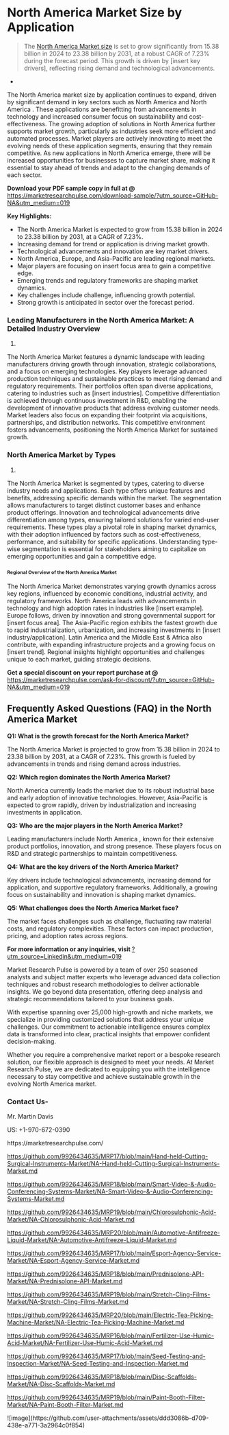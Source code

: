 <h1>North America  Market&nbsp;Size by Application</h1><blockquote><p>The <a href="https://marketresearchpulse.com/download-sample/?utm_source=GitHub-NA&amp;utm_medium=019">North America  Market size</a> is set to grow significantly from 15.38 billion in 2024 to 23.38 billion by 2031, at a robust CAGR of 7.23% during the forecast period. This growth is driven by [insert key drivers], reflecting rising demand and technological advancements.</p></blockquote><ul><li></li></ul><p>The North America  market size by application continues to expand, driven by significant demand in key sectors such as North America  and North America . These applications are benefitting from advancements in technology and increased consumer focus on sustainability and cost-effectiveness. The growing adoption of solutions in North America  further supports market growth, particularly as industries seek more efficient and automated processes. Market players are actively innovating to meet the evolving needs of these application segments, ensuring that they remain competitive. As new applications in North America  emerge, there will be increased opportunities for businesses to capture market share, making it essential to stay ahead of trends and adapt to the changing demands of each sector.</p><p><strong>Download your PDF sample copy in full at @ </strong><a href="https://marketresearchpulse.com/download-sample/?utm_source=GitHub-NA&amp;utm_medium=019">https://marketresearchpulse.com/download-sample/?utm_source=GitHub-NA&amp;utm_medium=019</a></p><p><strong>Key Highlights: </strong></p><ul><li>The North America  Market is expected to grow from 15.38 billion in 2024 to 23.38 billion by 2031, at a CAGR of 7.23%.</li><li>Increasing demand for trend or application is driving market growth.</li><li>Technological advancements and innovation are key market drivers.</li><li>North America, Europe, and Asia-Pacific are leading regional markets.</li><li>Major players are focusing on insert focus area to gain a competitive edge.</li><li>Emerging trends and regulatory frameworks are shaping market dynamics.</li><li>Key challenges include challenge, influencing growth potential.</li><li>Strong growth is anticipated in sector over the forecast period.</li></ul><h3>Leading Manufacturers in the North America  Market: A Detailed Industry Overview</h3><ol><li></li></ol><div class="flex max-w-full flex-col flex-grow"><div class="min-h-8 text-message flex w-full flex-col items-end gap-2 whitespace-normal break-words [.text-message+&amp;]:mt-5" dir="auto" data-message-author-role="assistant" data-message-id="fd8432e4-4910-450d-b182-61b7bfb0a01f" data-message-model-slug="gpt-4o"><div class="flex w-full flex-col gap-1 empty:hidden first:pt-[3px]"><div class="markdown prose w-full break-words dark:prose-invert light"><p>The North America  Market features a dynamic landscape with leading manufacturers driving growth through innovation, strategic collaborations, and a focus on emerging technologies. Key players leverage advanced production techniques and sustainable practices to meet rising demand and regulatory requirements. Their portfolios often span diverse applications, catering to industries such as [insert industries]. Competitive differentiation is achieved through continuous investment in R&amp;D, enabling the development of innovative products that address evolving customer needs. Market leaders also focus on expanding their footprint via acquisitions, partnerships, and distribution networks. This competitive environment fosters advancements, positioning the North America  Market for sustained growth.</p></div></div></div></div><h3>North America  Market by Types</h3><ol><li></li></ol><div class="flex max-w-full flex-col flex-grow"><div class="min-h-8 text-message flex w-full flex-col items-end gap-2 whitespace-normal break-words [.text-message+&amp;]:mt-5" dir="auto" data-message-author-role="assistant" data-message-id="084470be-0bb7-4664-bddf-5156b4f41249" data-message-model-slug="gpt-4o-mini"><div class="flex w-full flex-col gap-1 empty:hidden first:pt-[3px]"><div class="markdown prose w-full break-words dark:prose-invert light"><p>The North America  Market is segmented by types, catering to diverse industry needs and applications. Each type offers unique features and benefits, addressing specific demands within the market. The segmentation allows manufacturers to target distinct customer bases and enhance product offerings. Innovation and technological advancements drive differentiation among types, ensuring tailored solutions for varied end-user requirements. These types play a pivotal role in shaping market dynamics, with their adoption influenced by factors such as cost-effectiveness, performance, and suitability for specific applications. Understanding type-wise segmentation is essential for stakeholders aiming to capitalize on emerging opportunities and gain a competitive edge.</p></div></div></div></div><h3><span style="font-size: 11px;">Regional Overview of the North America  Market</span></h3><div class="flex max-w-full flex-col flex-grow"><div class="min-h-8 text-message flex w-full flex-col items-end gap-2 whitespace-normal break-words [.text-message+&amp;]:mt-5" dir="auto" data-message-author-role="assistant" data-message-id="e9038762-ce64-4e30-91c9-9bd413514231" data-message-model-slug="gpt-4o-mini"><div class="flex w-full flex-col gap-1 empty:hidden first:pt-[3px]"><div class="markdown prose w-full break-words dark:prose-invert light"><p>The North America  Market demonstrates varying growth dynamics across key regions, influenced by economic conditions, industrial activity, and regulatory frameworks. North America leads with advancements in technology and high adoption rates in industries like [insert example]. Europe follows, driven by innovation and strong governmental support for [insert focus area]. The Asia-Pacific region exhibits the fastest growth due to rapid industrialization, urbanization, and increasing investments in [insert industry/application]. Latin America and the Middle East &amp; Africa also contribute, with expanding infrastructure projects and a growing focus on [insert trend]. Regional insights highlight opportunities and challenges unique to each market, guiding strategic decisions.</p></div></div></div></div><p><strong>Get a special discount on your report purchase at @ </strong><a href="https://marketresearchpulse.com/ask-for-discount/?utm_source=GitHub-NA&amp;utm_medium=019">https://marketresearchpulse.com/ask-for-discount/?utm_source=GitHub-NA&amp;utm_medium=019</a></p><h2>Frequently Asked Questions (FAQ) in the North America  Market</h2><p><strong>Q1: What is the growth forecast for the North America  Market?</strong></p><p>The North America  Market is projected to grow from 15.38 billion in 2024 to 23.38 billion by 2031, at a CAGR of 7.23%. This growth is fueled by advancements in trends and rising demand across industries.</p><p><strong>Q2: Which region dominates the North America  Market?</strong></p><p>North America currently leads the market due to its robust industrial base and early adoption of innovative technologies. However, Asia-Pacific is expected to grow rapidly, driven by industrialization and increasing investments in application.</p><p><strong>Q3: Who are the major players in the North America  Market?</strong></p><p>Leading manufacturers include North America , known for their extensive product portfolios, innovation, and strong presence. These players focus on R&amp;D and strategic partnerships to maintain competitiveness.</p><p><strong>Q4: What are the key drivers of the North America  Market?</strong></p><p>Key drivers include technological advancements, increasing demand for application, and supportive regulatory frameworks. Additionally, a growing focus on sustainability and innovation is shaping market dynamics.</p><p><strong>Q5: What challenges does the North America  Market face?</strong></p><p>The market faces challenges such as challenge, fluctuating raw material costs, and regulatory complexities. These factors can impact production, pricing, and adoption rates across regions.</p><p><strong>For more information or any inquiries, visit&nbsp;</strong><a href="?utm_source=Linkedin&utm_medium=019">?utm_source=Linkedin&utm_medium=019</a></p><p>Market Research Pulse is powered by a team of over 250 seasoned analysts and subject matter experts who leverage advanced data collection techniques and robust research methodologies to deliver actionable insights. We go beyond data presentation, offering deep analysis and strategic recommendations tailored to your business goals.</p><p>With expertise spanning over 25,000 high-growth and niche markets, we specialize in providing customized solutions that address your unique challenges. Our commitment to actionable intelligence ensures complex data is transformed into clear, practical insights that empower confident decision-making.</p><p>Whether you require a comprehensive market report or a bespoke research solution, our flexible approach is designed to meet your needs. At Market Research Pulse, we are dedicated to equipping you with the intelligence necessary to stay competitive and achieve sustainable growth in the evolving North America  market.</p><h3><strong>Contact Us-</strong></h3><p>Mr. Martin Davis</p><p>US: +1-970-672-0390</p><p>https://marketresearchpulse.com/</p><p><a href="https://github.com/9926434635/MRP17/blob/main/Hand-held-Cutting-Surgical-Instruments-Market/NA-Hand-held-Cutting-Surgical-Instruments-Market.md">https://github.com/9926434635/MRP17/blob/main/Hand-held-Cutting-Surgical-Instruments-Market/NA-Hand-held-Cutting-Surgical-Instruments-Market.md</a></p><p><a href="https://github.com/9926434635/MRP18/blob/main/Smart-Video-&-Audio-Conferencing-Systems-Market/NA-Smart-Video-&-Audio-Conferencing-Systems-Market.md">https://github.com/9926434635/MRP18/blob/main/Smart-Video-&-Audio-Conferencing-Systems-Market/NA-Smart-Video-&-Audio-Conferencing-Systems-Market.md</a></p><p><a href="https://github.com/9926434635/MRP19/blob/main/Chlorosulphonic-Acid-Market/NA-Chlorosulphonic-Acid-Market.md">https://github.com/9926434635/MRP19/blob/main/Chlorosulphonic-Acid-Market/NA-Chlorosulphonic-Acid-Market.md</a></p><p><a href="https://github.com/9926434635/MRP20/blob/main/Automotive-Antifreeze-Liquid-Market/NA-Automotive-Antifreeze-Liquid-Market.md">https://github.com/9926434635/MRP20/blob/main/Automotive-Antifreeze-Liquid-Market/NA-Automotive-Antifreeze-Liquid-Market.md</a></p><p><a href="https://github.com/9926434635/MRP17/blob/main/Esport-Agency-Service-Market/NA-Esport-Agency-Service-Market.md">https://github.com/9926434635/MRP17/blob/main/Esport-Agency-Service-Market/NA-Esport-Agency-Service-Market.md</a></p><p><a href="https://github.com/9926434635/MRP18/blob/main/Prednisolone-API-Market/NA-Prednisolone-API-Market.md">https://github.com/9926434635/MRP18/blob/main/Prednisolone-API-Market/NA-Prednisolone-API-Market.md</a></p><p><a href="https://github.com/9926434635/MRP19/blob/main/Stretch-Cling-Films-Market/NA-Stretch-Cling-Films-Market.md">https://github.com/9926434635/MRP19/blob/main/Stretch-Cling-Films-Market/NA-Stretch-Cling-Films-Market.md</a></p><p><a href="https://github.com/9926434635/MRP20/blob/main/Electric-Tea-Picking-Machine-Market/NA-Electric-Tea-Picking-Machine-Market.md">https://github.com/9926434635/MRP20/blob/main/Electric-Tea-Picking-Machine-Market/NA-Electric-Tea-Picking-Machine-Market.md</a></p><p><a href="https://github.com/9926434635/MRP16/blob/main/Fertilizer-Use-Humic-Acid-Market/NA-Fertilizer-Use-Humic-Acid-Market.md">https://github.com/9926434635/MRP16/blob/main/Fertilizer-Use-Humic-Acid-Market/NA-Fertilizer-Use-Humic-Acid-Market.md</a></p><p><a href="https://github.com/9926434635/MRP17/blob/main/Seed-Testing-and-Inspection-Market/NA-Seed-Testing-and-Inspection-Market.md">https://github.com/9926434635/MRP17/blob/main/Seed-Testing-and-Inspection-Market/NA-Seed-Testing-and-Inspection-Market.md</a></p><p><a href="https://github.com/9926434635/MRP18/blob/main/Disc-Scaffolds-Market/NA-Disc-Scaffolds-Market.md">https://github.com/9926434635/MRP18/blob/main/Disc-Scaffolds-Market/NA-Disc-Scaffolds-Market.md</a></p><p><a href="https://github.com/9926434635/MRP19/blob/main/Paint-Booth-Filter-Market/NA-Paint-Booth-Filter-Market.md">https://github.com/9926434635/MRP19/blob/main/Paint-Booth-Filter-Market/NA-Paint-Booth-Filter-Market.md</a></p>
![image](https://github.com/user-attachments/assets/ddd3086b-d709-438e-a771-3a2964c0f854)

